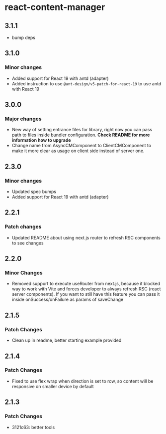 # react-content-manager

## 3.1.1

- bump deps

## 3.1.0

### Minor changes

- Added support for React 19 with antd (adapter)
- Added instruction to use `@ant-design/v5-patch-for-react-19` to use antd with React 19

## 3.0.0

### Major changes

- New way of setting entrance files for library, right now you can pass path to files inside bundler configuration. **Check README for more information how to upgrade**
- Change name from AsyncCMComponent to ClientCMComponent to make it more clear as usage on client side instead of server one.

## 2.3.0

### Minor changes

- Updated spec bumps
- Added support for React 19 with antd (adapter)

## 2.2.1

### Patch changes

- Updated README about using next.js router to refresh RSC components to see changes

## 2.2.0

### Minor Changes

- Removed support to execute useRouter from next.js, because it blocked way to work with Vite and forces developer to always refresh RSC (react server components). If you want to still have this feature you can pass it inside onSuccess/onFailure as params of saveChange

## 2.1.5

### Patch Changes

- Clean up in readme, better starting example provided

## 2.1.4

### Patch Changes

- Fixed to use flex wrap when direction is set to row, so content will be responsive on smaller device by default

## 2.1.3

### Patch Changes

- 3121c63: better tools

